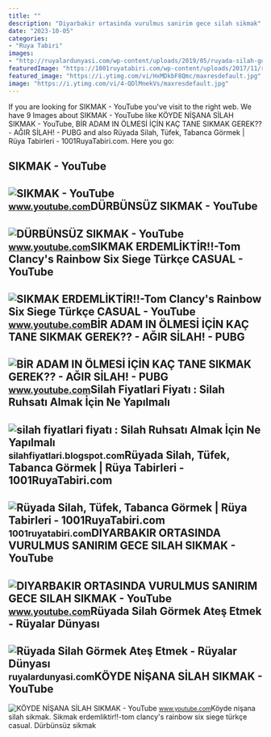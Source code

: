 ```yaml
---
title: ""
description: "Diyarbakir ortasinda vurulmus sanirim gece silah sikmak"
date: "2023-10-05"
categories:
- "Ruya Tabiri"
images:
- "http://ruyalardunyasi.com/wp-content/uploads/2019/05/ruyada-silah-gormek-sikmak-ates-etmek.jpg"
featuredImage: "https://1001ruyatabiri.com/wp-content/uploads/2017/11/ruyada-silah-gormek-tabanca-gormek-tufek-gormek-silah-amak-ateslemek-silah-sikmak-ruya-tabirleri-diyanet-1001ruyatabiri-300x206.jpg"
featured_image: "https://i.ytimg.com/vi/HxMDkbF8Qmc/maxresdefault.jpg"
image: "https://i.ytimg.com/vi/4-QDlMnekVs/maxresdefault.jpg"
---
```


If you are looking for SIKMAK - YouTube you've visit to the right web. We have 9 Images about SIKMAK - YouTube like KÖYDE NİŞANA SİLAH SIKMAK - YouTube, BİR ADAM IN ÖLMESİ İÇİN KAÇ TANE SIKMAK GEREK?? - AĞIR SİLAH! - PUBG and also Rüyada Silah, Tüfek, Tabanca Görmek | Rüya Tabirleri - 1001RuyaTabiri.com. Here you go:

SIKMAK - YouTube
----------------

 ![SIKMAK - YouTube](https://i.ytimg.com/vi/7k1JWz9KtOA/maxresdefault.jpg?sqp=-oaymwEmCIAKENAF8quKqQMa8AEB-AH-CYAC0AWKAgwIABABGE8gXChlMA8=&rs=AOn4CLBXtGzTqk2nDb-U5McS1M7yGQlBZQ) <small>www.youtube.com</small>DÜRBÜNSÜZ SIKMAK - YouTube
--------------------------

 ![DÜRBÜNSÜZ SIKMAK - YouTube](https://i.ytimg.com/vi/4-QDlMnekVs/maxresdefault.jpg) <small>www.youtube.com</small>SIKMAK ERDEMLİKTİR!!-Tom Clancy's Rainbow Six Siege Türkçe CASUAL - YouTube
---------------------------------------------------------------------------

 ![SIKMAK ERDEMLİKTİR!!-Tom Clancy's Rainbow Six Siege Türkçe CASUAL - YouTube](https://i.ytimg.com/vi/ycQd95sOU3E/maxresdefault.jpg) <small>www.youtube.com</small>BİR ADAM IN ÖLMESİ İÇİN KAÇ TANE SIKMAK GEREK?? - AĞIR SİLAH! - PUBG
--------------------------------------------------------------------

 ![BİR ADAM IN ÖLMESİ İÇİN KAÇ TANE SIKMAK GEREK?? - AĞIR SİLAH! - PUBG](https://i.ytimg.com/vi/HxMDkbF8Qmc/maxresdefault.jpg) <small>www.youtube.com</small>Silah Fiyatlari Fiyatı : Silah Ruhsatı Almak İçin Ne Yapılmalı
--------------------------------------------------------------

 ![silah fiyatlari fiyatı : Silah Ruhsatı Almak İçin Ne Yapılmalı](https://4.bp.blogspot.com/-yjm8laT7y7A/WFMA1Ulrx7I/AAAAAAAABwk/LIPQmG83w8gIPJ-agnNiWQSHyyP7erlWQCLcB/w1200-h630-p-k-no-nu/Silah-ruhsati.png) <small>silahfiyatlari.blogspot.com</small>Rüyada Silah, Tüfek, Tabanca Görmek | Rüya Tabirleri - 1001RuyaTabiri.com
-------------------------------------------------------------------------

 ![Rüyada Silah, Tüfek, Tabanca Görmek | Rüya Tabirleri - 1001RuyaTabiri.com](https://1001ruyatabiri.com/wp-content/uploads/2017/11/ruyada-silah-gormek-tabanca-gormek-tufek-gormek-silah-amak-ateslemek-silah-sikmak-ruya-tabirleri-diyanet-1001ruyatabiri-300x206.jpg) <small>1001ruyatabiri.com</small>DIYARBAKIR ORTASINDA VURULMUS SANIRIM GECE SILAH SIKMAK - YouTube
-----------------------------------------------------------------

 ![DIYARBAKIR ORTASINDA VURULMUS SANIRIM GECE SILAH SIKMAK - YouTube](https://i.ytimg.com/vi/0_cbLlJyKCI/hq2.jpg?sqp=-oaymwEoCOADEOgC8quKqQMcGADwAQH4Ad4DgALgA4oCDAgAEAEYfyBGKC4wDw==&rs=AOn4CLBOK2uXopRHbMXSRORDaLKp8NatZw) <small>www.youtube.com</small>Rüyada Silah Görmek Ateş Etmek - Rüyalar Dünyası
------------------------------------------------

 ![Rüyada Silah Görmek Ateş Etmek - Rüyalar Dünyası](http://ruyalardunyasi.com/wp-content/uploads/2019/05/ruyada-silah-gormek-sikmak-ates-etmek.jpg) <small>ruyalardunyasi.com</small>KÖYDE NİŞANA SİLAH SIKMAK - YouTube
-----------------------------------

 ![KÖYDE NİŞANA SİLAH SIKMAK - YouTube](https://i.ytimg.com/vi/St14nHVoPU8/hqdefault.jpg?sqp=-oaymwEmCOADEOgC8quKqQMa8AEB-AH-BIAC4AOKAgwIABABGGUgXihRMA8=&rs=AOn4CLBbJb2FRVBrVVkPi0ispaE01yWLAg) <small>www.youtube.com</small>Köyde ni̇şana si̇lah sikmak. Sikmak erdemli̇kti̇r!!-tom clancy's rainbow six siege türkçe casual. Dürbünsüz sikmak

